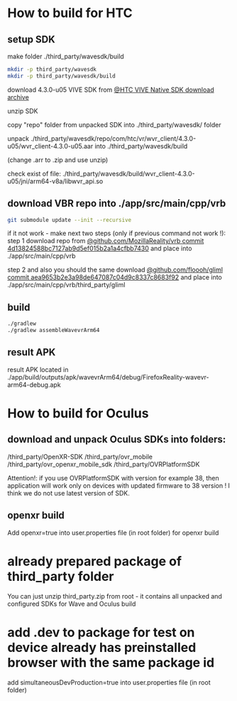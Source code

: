 # How to build for HTC


## setup SDK

make folder ./third_party/wavesdk/build

```bash
mkdir -p third_party/wavesdk
mkdir -p third_party/wavesdk/build
```

download 4.3.0-u05 VIVE SDK from [@HTC VIVE Native SDK download archive](https://developer.vive.com/resources/vive-wave/download/archive/)



unzip SDK

copy "repo" folder from unpacked SDK into ./third_party/wavesdk/ folder

unpack ./third_party/wavesdk/repo/com/htc/vr/wvr_client/4.3.0-u05/wvr_client-4.3.0-u05.aar into ./third_party/wavesdk/build

(change .arr to .zip and use unzip)

check exist of file: ./third_party/wavesdk/build/wvr_client-4.3.0-u05/jni/arm64-v8a/libwvr_api.so


## download VBR repo into ./app/src/main/cpp/vrb

```bash
git submodule update --init --recursive
```

if it not work - make next two steps (only if previous command not work !):
step 1
download repo from [@github.com/MozillaReality/vrb commit 4d13824588bc7127ab9d5ef015b2a1a4cfbb7430](https://github.com/MozillaReality/vrb/tree/4d13824588bc7127ab9d5ef015b2a1a4cfbb7430)
and place into ./app/src/main/cpp/vrb

step 2
and also you should the same download [@github.com/floooh/gliml commit aea9653b2e3a98de647087c04d9c8337c8683f92](https://github.com/floooh/gliml/tree/aea9653b2e3a98de647087c04d9c8337c8683f92)
and place into ./app/src/main/cpp/vrb/third_party/gliml


## build

```bash
./gradlew
./gradlew assembleWavevrArm64
```


## result APK

result APK located in  ./app/build/outputs/apk/wavevrArm64/debug/FirefoxReality-wavevr-arm64-debug.apk



# How to build for Oculus

## download and unpack Oculus SDKs into folders:
/third_party/OpenXR-SDK
/third_party/ovr_mobile
/third_party/ovr_openxr_mobile_sdk
/third_party/OVRPlatformSDK

Attention!: if you use OVRPlatformSDK with version for example 38, then application will work only on devices with updated firmware to 38 version ! I think we do not use latest version of SDK.

## openxr build
Add
openxr=true
into user.properties file (in root folder) for openxr build

# already prepared package of third_party folder

You can just unzip third_party.zip from root - it contains all unpacked and configured SDKs for Wave and Oculus build


# add .dev to package for test on device already has preinstalled browser with the same package id

add
simultaneousDevProduction=true
into user.properties file (in root folder)
